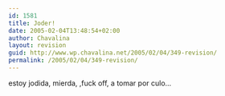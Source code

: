 ```yaml
---
id: 1581
title: Joder!
date: 2005-02-04T13:48:54+02:00
author: Chavalina
layout: revision
guid: http://www.wp.chavalina.net/2005/02/04/349-revision/
permalink: /2005/02/04/349-revision/
---
```

estoy jodida, mierda, ,fuck off, a tomar por culo&#8230;